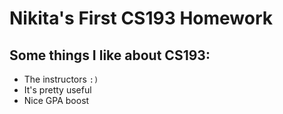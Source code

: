# Nikita's First CS193 Homework

## Some things I like about CS193:
- The instructors `:)`
- It's pretty useful
- Nice GPA boost